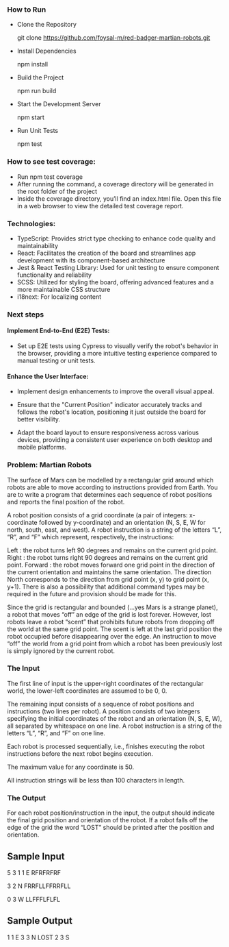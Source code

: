 ### How to Run

- Clone the Repository

  git clone <https://github.com/foysal-m/red-badger-martian-robots.git>

- Install Dependencies

  npm install

- Build the Project

  npm run build

- Start the Development Server

  npm start

- Run Unit Tests

  npm test

### How to see test coverage:

- Run npm test coverage
- After running the command, a coverage directory will be generated in the root folder of the project
- Inside the coverage directory, you’ll find an index.html file. Open this file in a web browser to view the detailed test coverage report.

### Technologies:

- TypeScript: Provides strict type checking to enhance code quality and maintainability
- React: Facilitates the creation of the board and streamlines app development with its component-based architecture
- Jest & React Testing Library: Used for unit testing to ensure component functionality and reliability
- SCSS: Utilized for styling the board, offering advanced features and a more maintainable CSS structure
- i18next: For localizing content

### Next steps

#### Implement End-to-End (E2E) Tests:

- Set up E2E tests using Cypress to visually verify the robot's behavior in the browser, providing a more intuitive testing experience compared to manual testing or unit tests.

#### Enhance the User Interface:

- Implement design enhancements to improve the overall visual appeal.

- Ensure that the "Current Position" indicator accurately tracks and follows the robot's location, positioning it just outside the board for better visibility.

- Adapt the board layout to ensure responsiveness across various devices, providing a consistent user experience on both desktop and mobile platforms.

### Problem: Martian Robots

The surface of Mars can be modelled by a rectangular grid around which robots are able to move according to instructions provided from Earth. You are to write a program that determines each sequence of robot positions and reports the final position of the robot.

A robot position consists of a grid coordinate (a pair of integers: x-coordinate followed by y-coordinate) and an orientation (N, S, E, W for north, south, east, and west). A robot instruction is a string of the letters “L”, “R”, and “F” which represent, respectively, the instructions:

Left : the robot turns left 90 degrees and remains on the current grid point.
Right : the robot turns right 90 degrees and remains on the current grid point.
Forward : the robot moves forward one grid point in the direction of the current orientation and maintains the same orientation.
The direction North corresponds to the direction from grid point (x, y) to grid point (x, y+1). There is also a possibility that additional command types may be required in the future and provision should be made for this.

Since the grid is rectangular and bounded (…yes Mars is a strange planet), a robot that moves “off” an edge of the grid is lost forever. However, lost robots leave a robot “scent” that prohibits future robots from dropping off the world at the same grid point. The scent is left at the last grid position the robot occupied before disappearing over the edge. An instruction to move “off” the world from a grid point from which a robot has been previously lost is simply ignored by the current robot.

### The Input

The first line of input is the upper-right coordinates of the rectangular world, the lower-left coordinates are assumed to be 0, 0.

The remaining input consists of a sequence of robot positions and instructions (two lines per robot). A position consists of two integers specifying the initial coordinates of the robot and an orientation (N, S, E, W), all separated by whitespace on one line. A robot instruction is a string of the letters “L”, “R”, and “F” on one line.

Each robot is processed sequentially, i.e., finishes executing the robot instructions before the next robot begins execution.

The maximum value for any coordinate is 50.

All instruction strings will be less than 100 characters in length.

### The Output

For each robot position/instruction in the input, the output should indicate the final grid position and orientation of the robot. If a robot falls off the edge of the grid the word “LOST” should be printed after the position and orientation.

## Sample Input

5 3
1 1 E
RFRFRFRF

3 2 N
FRRFLLFFRRFLL

0 3 W
LLFFFLFLFL

## Sample Output

1 1 E
3 3 N LOST
2 3 S
